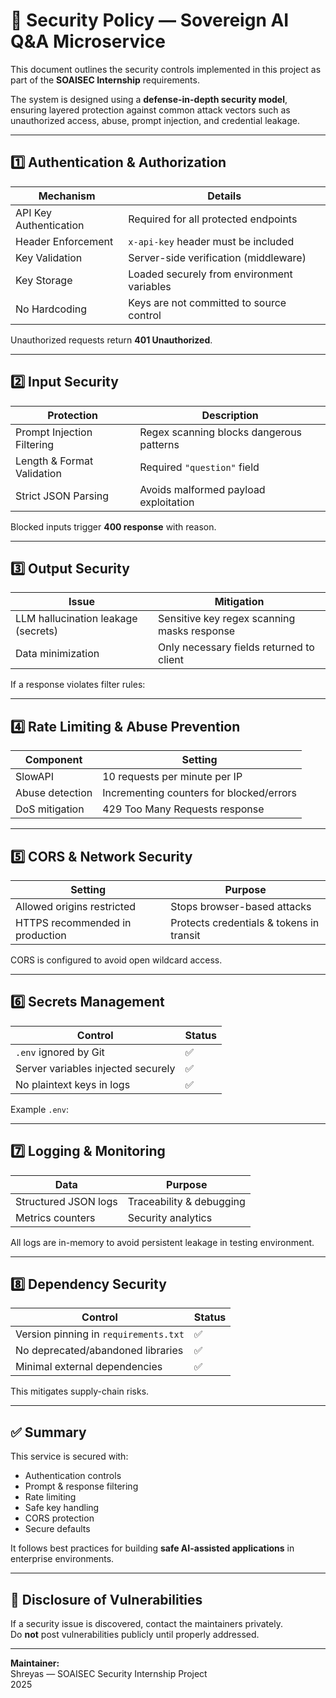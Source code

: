 # 🔐 Security Policy — Sovereign AI Q&A Microservice

This document outlines the security controls implemented in this project as part of the **SOAISEC Internship** requirements.

The system is designed using a **defense-in-depth security model**, ensuring layered protection against common attack vectors such as unauthorized access, abuse, prompt injection, and credential leakage.

---

## 1️⃣ Authentication & Authorization

| Mechanism | Details |
|----------|---------|
| API Key Authentication | Required for all protected endpoints |
| Header Enforcement | `x-api-key` header must be included |
| Key Validation | Server-side verification (middleware) |
| Key Storage | Loaded securely from environment variables |
| No Hardcoding | Keys are not committed to source control |

Unauthorized requests return **401 Unauthorized**.

---

## 2️⃣ Input Security

| Protection | Description |
|-----------|-------------|
| Prompt Injection Filtering | Regex scanning blocks dangerous patterns |
| Length & Format Validation | Required `"question"` field |
| Strict JSON Parsing | Avoids malformed payload exploitation |

Blocked inputs trigger **400 response** with reason.

---

## 3️⃣ Output Security

| Issue | Mitigation |
|------|------------|
| LLM hallucination leakage (secrets) | Sensitive key regex scanning masks response |
| Data minimization | Only necessary fields returned to client |

If a response violates filter rules:



---

## 4️⃣ Rate Limiting & Abuse Prevention

| Component | Setting |
|----------|---------|
| SlowAPI | 10 requests per minute per IP |
| Abuse detection | Incrementing counters for blocked/errors |
| DoS mitigation | 429 Too Many Requests response |

---

## 5️⃣ CORS & Network Security

| Setting | Purpose |
|--------|---------|
| Allowed origins restricted | Stops browser-based attacks |
| HTTPS recommended in production | Protects credentials & tokens in transit |

CORS is configured to avoid open wildcard access.

---

## 6️⃣ Secrets Management

| Control | Status |
|--------|-------|
| `.env` ignored by Git | ✅ |
| Server variables injected securely | ✅ |
| No plaintext keys in logs | ✅ |

Example `.env`:



---

## 7️⃣ Logging & Monitoring

| Data | Purpose |
|-----|---------|
| Structured JSON logs | Traceability & debugging |
| Metrics counters | Security analytics |

All logs are in-memory to avoid persistent leakage in testing environment.

---

## 8️⃣ Dependency Security

| Control | Status |
|--------|-------|
| Version pinning in `requirements.txt` | ✅ |
| No deprecated/abandoned libraries | ✅ |
| Minimal external dependencies | ✅ |

This mitigates supply-chain risks.

---

## ✅ Summary

This service is secured with:

- Authentication controls  
- Prompt & response filtering  
- Rate limiting  
- Safe key handling  
- CORS protection  
- Secure defaults  

It follows best practices for building **safe AI-assisted applications** in enterprise environments.

---

## 🔄 Disclosure of Vulnerabilities

If a security issue is discovered, contact the maintainers privately.  
Do **not** post vulnerabilities publicly until properly addressed.

---

**Maintainer:**  
Shreyas — SOAISEC Security Internship Project  
2025
